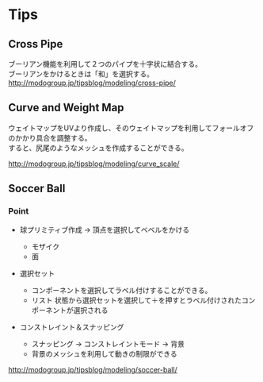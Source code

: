 # Tips

## Cross Pipe
ブーリアン機能を利用して２つのパイプを十字状に結合する。  
ブーリアンをかけるときは「和」を選択する。
http://modogroup.jp/tipsblog/modeling/cross-pipe/


## Curve and Weight Map
ウェイトマップをUVより作成し、そのウェイトマップを利用してフォールオフのかかり具合を調整する。  
すると、尻尾のようなメッシュを作成することができる。

http://modogroup.jp/tipsblog/modeling/curve_scale/

## Soccer Ball
### Point
- 球プリミティブ作成 → 頂点を選択してベベルをかける
  - モザイク
  - 面

- 選択セット
  - コンポーネントを選択してラベル付けすることができる。
  - リスト 状態から選択セットを選択して＋を押すとラベル付けされたコンポーネントが選択される

- コンストレイント＆スナッピング
  - スナッピング → コンストレイントモード → 背景
  - 背景のメッシュを利用して動きの制限ができる

http://modogroup.jp/tipsblog/modeling/soccer-ball/
